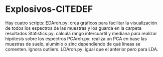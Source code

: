 # Explosivos-CITEDEF
Hay cuatro scripts:
EDAroh.py: crea gráficos para facilitar la visualización de todos los espectros de las muestras y los guarda en la carpeta resultados
Statistics.py: calcula rango intercuartil y mediana para realizar hipótesis sobre los espectros
PCAroh.py: realiza un PCA en base las muestras de suelo, aluminio o zinc dependiendo de qué líneas se comenten. Ignora outliers.
LDAroh.py: igual que el anterior pero para LDA.
